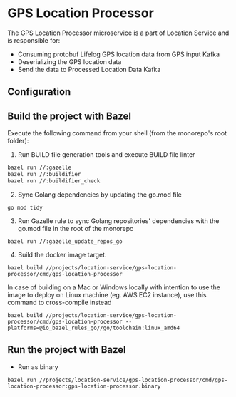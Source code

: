 # GPS Location Processor

The GPS Location Processor microservice is a part of Location Service and is responsible for:

* Consuming protobuf Lifelog GPS location data from GPS input Kafka
* Deserializing the GPS location data
* Send the data to Processed Location Data Kafka

## Configuration

## Build the project with Bazel

Execute the following command from your shell (from the monorepo's root folder):

1. Run BUILD file generation tools and execute BUILD file linter

```sh
bazel run //:gazelle
bazel run //:buildifier
bazel run //:buildifier_check
```

2. Sync Golang dependencies by updating the go.mod file

```
go mod tidy
```

3. Run Gazelle rule to sync Golang repositories' dependencies with the go.mod file in the root of the monorepo

```
bazel run //:gazelle_update_repos_go
```

4. Build the docker image target.

```
bazel build //projects/location-service/gps-location-processor/cmd/gps-location-processor
```

In case of building on a Mac or Windows locally with intention to use the image to deploy on Linux machine (eg. AWS EC2
instance), use this command to cross-compile instead

```
bazel build //projects/location-service/gps-location-processor/cmd/gps-location-processor --platforms=@io_bazel_rules_go//go/toolchain:linux_amd64 
```

## Run the project with Bazel

* Run as binary

```
bazel run //projects/location-service/gps-location-processor/cmd/gps-location-processor:gps-location-processor.binary
```
